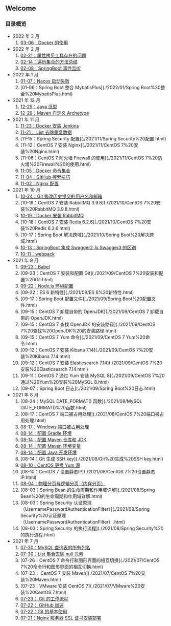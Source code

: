 ## Welcome

### 目录概览  

- 2022 年 3 月
  1. [03-06：Docker 的使用](./2022/03/Docker%20的使用.html)
- 2022 年 2 月
  1. [02-21：属性拷贝工具存在的问题](./2022/02/属性拷贝工具存在的问题.html)
  2. [02-14：遍历集合的方法总结](./2022/02/遍历集合的方法总结.html)
  3. [02-08：SpringBoot 事件监听](./2022/02/SpringBoot%20事件监听.html)
- 2022 年 1 月
  1. [01-07：Nacos 启动失败](./2022/01/Nacos%20启动失败.html)
  2. [01-06：Spring Boot 整合 MybatisPlus](./2022/01/Spring Boot%20整合%20MybatisPlus.html)
- 2021 年 12 月
  1. [12-29：Java 泛型](./2021/12/Java%20泛型.html)
  2. [12-29：Maven 自定义 Archetype](./2021/12/Maven%20自定义%20Archetype.html)
- 2021 年 11 月
  1. [11-23：Docker 安装 Jenkins](./2021/11.ker%20安装%20Jenkins.html)
  2. [11-21： List 去除重复数据](./2021/11/listqu-chu-zhong-fu-shu-ju.html)
  3. [11-15：Spring Security 配置](./2021/11/Spring Security%20配置.html)
  4. [11-12：CentOS 7 安装 Nginx](./2021/11/CentOS 7%20安装%20Nginx.html)
  5. [11-06：CentOS 7 防火墙 Firewall 的使用](./2021/11/CentOS 7%20防火墙%20Firewall%20的使用.html)
  6. [11-05：Docker 命令集合](./2021/11.ker%20命令集合.html)
  7. [11-04：GitHub 搜索技巧](./2021/11/GitHub%20搜索技巧.html)
  8. [11-02：Nginx 配置](./2021/11/Nginx%20配置.html)
- 2021 年 10 月
  1. [10-24：Git 修改历史提交的用户名和邮箱](./2021/10/Git%20修改历史提交的用户名和邮箱.html)
  2. [10-19：CentOS 7 安装 RabbitMQ 3.9.8](./2021/10/CentOS 7%20安装%20RabbitMQ 3.9.8.html)
  3. [10-19：Docker 安装 RabbitMQ](./2021/10.ker%20安装%20RabbitMQ.html)
  4. [10-18：CentOS 7 安装 Redis 6.2.6](./2021/10/CentOS 7%20安装%20Redis 6.2.6.html)
  5. [10-17：Spring Boot 解决跨域](./2021/10/Spring Boot%20解决跨域.html)
  6. [10-13：SpringBoot 集成 Swagger2 与 Swagger3 的区别](./2021/10/SpringBoot%20集成%20Swagger2%20与%20Swagger3%20的区别.html)
  7. [10-11：webpack](./2021/10/webpack.html)
- 2021 年 9 月
  1. [09-23：Babel](./2021/09/babel.html)
  2. [09-23：CentOS 7 安装和配置 Git](./2021/09/CentOS 7%20安装和配置%20Git.html)
  3. [09-22：Node.js 环境配置](./2021/09/Node.js%20环境配置.html)
  4. [09-22：ES 6 新特性](./2021/09/ES 6%20新特性.html)
  5. [09-17：Spring Boot 配置文件](./2021/09/Spring Boot%20配置文件.html)
  6. [09-15：CentOS 7 卸载自带的 OpenJDK](./2021/09/CentOS 7 卸载自带的 OpenJDK.html)
  7. [09-15：CentOS 7 查找 OpenJDK 的安装路径](./2021/09/CentOS 7%20查找%20OpenJDK%20的安装路径.html)
  8. [09-15：CentOS 7 Yum 命令](./2021/09/CentOS 7 Yum%20命令.html)
  9. [09-12：CentOS 7 安装 Kibana 7.14](./2021/09/CentOS 7%20安装%20Kibana 7.14.html)
  10. [09-12：CentOS 7 安装 Elasticsearch 7.14](./2021/09/CentOS 7%20安装%20Elasticsearch 7.14.html)
  11. [09-11：CentOS 7 通过 Yum 安装 MySQL 8](./2021/09/CentOS 7%20通过%20Yum%20安装%20MySQL 8.html)
  12. [09-07：Spring Boot 日志](./2021/09/Spring Boot%20日志.html)
- 2021 年 8 月
  1. [08-24：MySQL DATE_FORMAT() 函数](./2021/08/MySQL DATE_FORMAT()%20函数.html)
  2. [08-17：CentOS 7 端口被占用处理](./2021/08/CentOS 7%20端口被占用处理.html)
  3. [08-17：Windows 端口被占用处理](./2021/08/Windows%20端口被占用处理.html)
  4. [08-14：配置 Gradle 环境](./2021/08/配置%20Gradl%20环境.html)
  5. [08-14：配置 Maven 仓库和 JDK](./2021/08/配置%20Maven%20仓库和%20JDK.html)
  6. [08-14：配置 Maven 环境变量](./2021/08/配置%20Maven%20环境变量.html)
  7. [08-14：配置 Java 开发环境](./2021/08/配置%20Java%20开发环境.html)
  8. [08-14：Git 生成 SSH key](./2021/08/Git%20生成%20SSH key.html)
  9. [08-10：CentOS 更换 Yum 源](./2021/08/CentOS%20更换%20Yum%20源.html)
  10. [08-10：CentOS 7 设置静态IP](./2021/08/CentOS 7%20设置静态IP.html)
  11. [08-04：物理分页与逻辑分页（内存分页）](./2021/08/物理分页与逻辑分页（内存分页）.html)
  12. [08-03：Spring Bean 的生命周期和作用域详解](./2021/08/Spring Bean%20的生命周期和作用域详解.html)
  13. [08-03：Spring Security 认证原理（UsernamePasswordAuthenticationFilter）](./2021/08/Spring Security%20认证原理（UsernamePasswordAuthenticationFilter）.html)
  14. [08-03：Spring Security 的执行流程](./2021/08/Spring Security%20的执行流程.html)
- 2021 年 7 月
  1. [07-30：MySQL 查询表的所有列名](./2021/07/MySQL%20查询表的所有列名.html)
  2. [07-30：List 集合去除 null 元素](./2021/07/List%20集合去除%20null%20元素.html)
  3. [07-26：CentOS 7 命令行和图形界面的相互切换](./2021/07/CentOS 7%20命令行和图形界面的相互切换.html)
  4. [07-23： CentOS 7 安装 Maven](./2021/07/CentOS 7%20安装%20Maven.html)
  5. [07-23：VMware 安装 CentOS 7](./2021/07/VMware%20安装%20CentOS 7.html)
  6. [07-23： Git 的工作流程](./2021/07/Git%20的工作流程.html)
  7. [07-22： GitHub 加速](./2021/07/GitHub%20加速.html)
  8. [07-22：Git 的基本使用](./2021/07/Git%20的基本使用.html)
  9. [07-21：Nginx 服务器 SSL 证书安装部署](./2021/07/Nginx%20服务器%20SSL%20证书安装部署.html)

